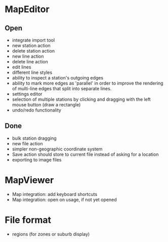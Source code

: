 # MapEditor

## Open
* integrate import tool
* new station action
* delete station action
* new line action
* delete line action
* edit lines
* different line styles
* ability to inspect a station's outgoing edges
* ability to mark more edges as 'parallel' in order to improve the rendering
  of multi-line edges that split into separate lines.
* settings editor
* selection of multiple stations by clicking and dragging with the left
  mouse button (draw a rectangle)
* undo/redo functionality

## Done
* bulk station dragging
* new file action
* simpler non-geographic coordinate system
* Save action should store to current file instead of asking
  for a location
* exporting to image files

# MapViewer
* Map integration: add keyboard shortcuts
* Map integration: open on usage, if not yet opened

# File format

* regions (for zones or suburb display)
